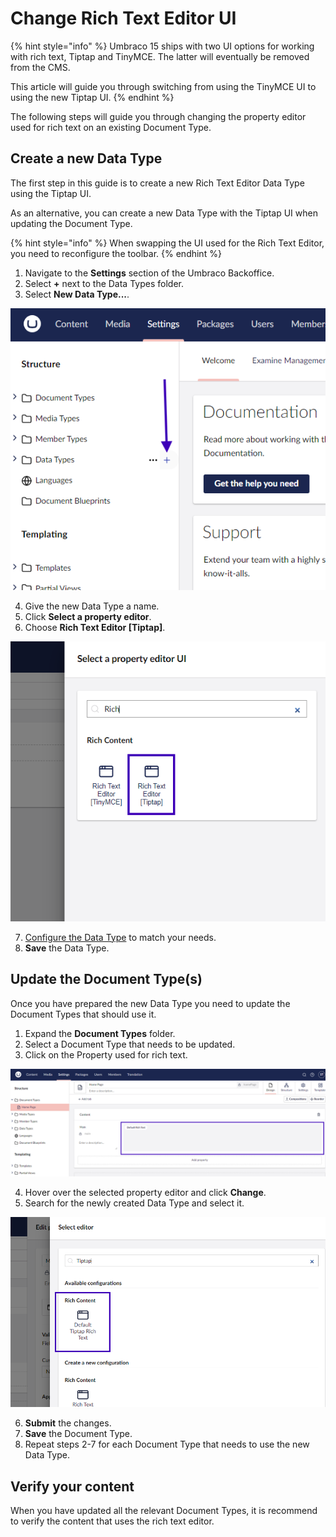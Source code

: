 # Change Rich Text Editor UI

{% hint style="info" %}
Umbraco 15 ships with two UI options for working with rich text, Tiptap and TinyMCE. The latter will eventually be removed from the CMS.

This article will guide you through switching from using the TinyMCE UI to using the new Tiptap UI.
{% endhint %}

The following steps will guide you through changing the property editor used for rich text on an existing Document Type.

## Create a new Data Type

The first step in this guide is to create a new Rich Text Editor Data Type using the Tiptap UI.

As an alternative, you can create a new Data Type with the Tiptap UI when updating the Document Type.

{% hint style="info" %}
When swapping the UI used for the Rich Text Editor, you need to reconfigure the toolbar.
{% endhint %}

1. Navigate to the **Settings** section of the Umbraco Backoffice.
2. Select **+** next to the Data Types folder.
3. Select **New Data Type...**.

![Click on + next to the Data Types folder to create a new Data Type](images/rte-swap-new-data-type.png)

4. Give the new Data Type a name.
5. Click **Select a property editor**.
6. Choose **Rich Text Editor [Tiptap]**.

![Search for and choose the Rich Text Editor Tiptap UI](images/rte-swap-select-ui.png)

7. [Configure the Data Type](./configuration.md) to match your needs.
8. **Save** the Data Type.

## Update the Document Type(s)

Once you have prepared the new Data Type you need to update the Document Types that should use it.

1. Expand the **Document Types** folder.
2. Select a Document Type that needs to be updated.
3. Click on the Property used for rich text.

![Click on the property used for rich Text in the Document Type editor](images/rte-swap-change-property.png)

4. Hover over the selected property editor and click **Change**.
5. Search for the newly created Data Type and select it.

![Search for the new Data Type and select it](images/rte-swap-search-and-find-new-ui.png)

6. **Submit** the changes.
7. **Save** the Document Type.
8. Repeat steps 2-7 for each Document Type that needs to use the new Data Type.

## Verify your content

When you have updated all the relevant Document Types, it is recommend to verify the content that uses the rich text editor.
